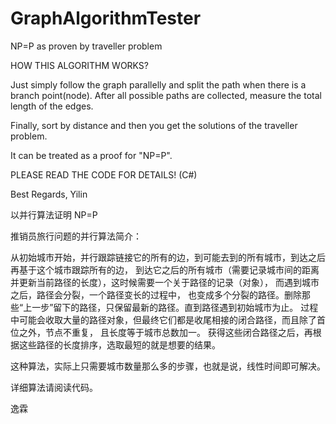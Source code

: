 # GraphAlgorithmTester
NP=P as proven by traveller problem

HOW THIS ALGORITHM WORKS?

Just simply follow the graph parallelly and split the path when there is a branch point(node).
After all possible paths are collected, measure the total length of the edges.

Finally, sort by distance and then you get the solutions of the traveller problem.

It can be treated as a proof for "NP=P".

PLEASE READ THE CODE FOR DETAILS! (C#)

Best Regards,
Yilin

以并行算法证明 NP=P

推销员旅行问题的并行算法简介：

从初始城市开始，并行跟踪链接它的所有的边，到可能去到的所有城市，到达之后再基于这个城市跟踪所有的边，
到达它之后的所有城市（需要记录城市间的距离并更新当前路径的长度），这时候需要一个关于路径的记录（对象），
而遇到城市之后，路径会分裂，一个路径变长的过程中，
也变成多个分裂的路径。删除那些“上一步”留下的路径，只保留最新的路径。直到路径遇到初始城市为止。
过程中可能会收取大量的路径对象，但最终它们都是收尾相接的闭合路径，而且除了首位之外，节点不重复，
且长度等于城市总数加一。
获得这些闭合路径之后，再根据这些路径的长度排序，选取最短的就是想要的结果。

这种算法，实际上只需要城市数量那么多的步骤，也就是说，线性时间即可解决。

详细算法请阅读代码。

逸霖
